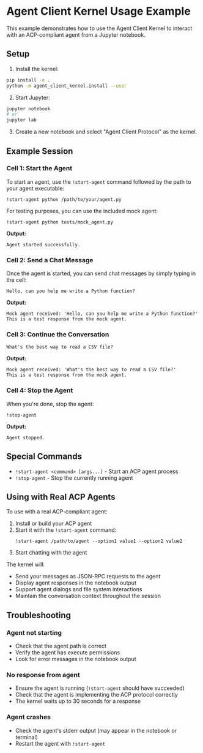 # Agent Client Kernel Usage Example

This example demonstrates how to use the Agent Client Kernel to interact with an ACP-compliant agent from a Jupyter notebook.

## Setup

1. Install the kernel:
```bash
pip install -e .
python -m agent_client_kernel.install --user
```

2. Start Jupyter:
```bash
jupyter notebook
# or
jupyter lab
```

3. Create a new notebook and select "Agent Client Protocol" as the kernel.

## Example Session

### Cell 1: Start the Agent

To start an agent, use the `!start-agent` command followed by the path to your agent executable:

```
!start-agent python /path/to/your/agent.py
```

For testing purposes, you can use the included mock agent:

```
!start-agent python tests/mock_agent.py
```

**Output:**
```
Agent started successfully.
```

### Cell 2: Send a Chat Message

Once the agent is started, you can send chat messages by simply typing in the cell:

```
Hello, can you help me write a Python function?
```

**Output:**
```
Mock agent received: 'Hello, can you help me write a Python function?'
This is a test response from the mock agent.
```

### Cell 3: Continue the Conversation

```
What's the best way to read a CSV file?
```

**Output:**
```
Mock agent received: 'What's the best way to read a CSV file?'
This is a test response from the mock agent.
```

### Cell 4: Stop the Agent

When you're done, stop the agent:

```
!stop-agent
```

**Output:**
```
Agent stopped.
```

## Special Commands

- `!start-agent <command> [args...]` - Start an ACP agent process
- `!stop-agent` - Stop the currently running agent

## Using with Real ACP Agents

To use with a real ACP-compliant agent:

1. Install or build your ACP agent
2. Start it with the `!start-agent` command:
   ```
   !start-agent /path/to/agent --option1 value1 --option2 value2
   ```
3. Start chatting with the agent

The kernel will:
- Send your messages as JSON-RPC requests to the agent
- Display agent responses in the notebook output
- Support agent dialogs and file system interactions
- Maintain the conversation context throughout the session

## Troubleshooting

### Agent not starting
- Check that the agent path is correct
- Verify the agent has execute permissions
- Look for error messages in the notebook output

### No response from agent
- Ensure the agent is running (`!start-agent` should have succeeded)
- Check that the agent is implementing the ACP protocol correctly
- The kernel waits up to 30 seconds for a response

### Agent crashes
- Check the agent's stderr output (may appear in the notebook or terminal)
- Restart the agent with `!start-agent`
